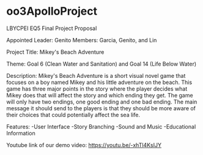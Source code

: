 # oo3ApolloProject
LBYCPEI EQ5 Final Project Proposal

Appointed Leader: Genito
Members: Garcia, Genito, and Lin

Project Title: Mikey's Beach Adventure

Theme: Goal 6 (Clean Water and Sanitation) and Goal 14 (Life Below Water)

Description:
Mikey's Beach Adventure is a short visual novel game that focuses on a boy named Mikey and his little adventure on the beach. This game has three major points in the story where the player decides what Mikey does that will affect the story and which ending they get. The game will only have two endings, one good ending and one bad ending. The main message it should send to the players is that they should be more aware of their choices that could potentially affect the sea life.

Features:
-User Interface
-Story Branching
-Sound and Music
-Educational Information

Youtube link of our demo video:
https://youtu.be/-xhTl4KsIJY 
 
